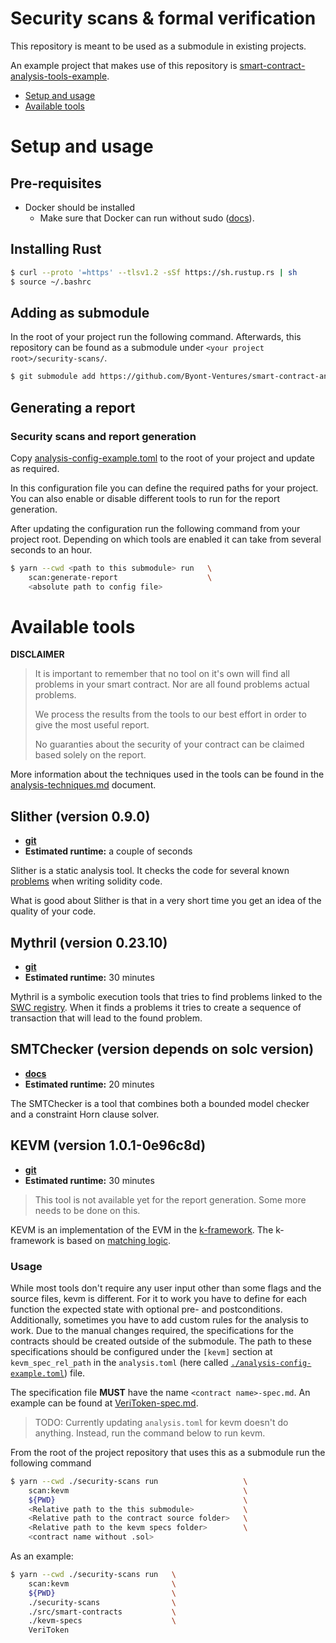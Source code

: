 # Security scans & formal verification

This repository is meant to be used as a submodule in existing projects.

An example project that makes use of this repository is [smart-contract-analysis-tools-example](https://github.com/Byont-Ventures/smart-contract-analysis-tools-example).

- [Setup and usage](#setup-and-usage)
- [Available tools](#available-tools)

# Setup and usage

## Pre-requisites

- Docker should be installed
  - Make sure that Docker can run without sudo ([docs](https://docs.docker.com/engine/install/linux-postinstall/)).

## Installing Rust

```bash
$ curl --proto '=https' --tlsv1.2 -sSf https://sh.rustup.rs | sh
$ source ~/.bashrc
```

## Adding as submodule

In the root of your project run the following command. Afterwards, this repository can be found as a submodule under `<your project root>/security-scans/`.

```bash
$ git submodule add https://github.com/Byont-Ventures/smart-contract-analysis-tools security-scans
```

## Generating a report

### Security scans and report generation

Copy [analysis-config-example.toml](./analysis-config-example.toml) to the root of your project and update as required.

In this configuration file you can define the required paths for your project. You can also enable or disable different tools to run for the report generation.

After updating the configuration run the following command from your project root. Depending on which tools are enabled it can take from several seconds to an hour.

```bash
$ yarn --cwd <path to this submodule> run   \
    scan:generate-report                    \
    <absolute path to config file>
```

# Available tools

**DISCLAIMER**

> It is important to remember that no tool on it's own will find all problems in your smart contract. Nor are all found problems actual problems.
>
> We process the results from the tools to our best effort in order to give the most useful report.
>
> No guaranties about the security of your contract can be claimed based solely on the report.

More information about the techniques used in the tools can be found in the [analysis-techniques.md](./docs/pages/analysis-techniques.md) document.

## Slither (version 0.9.0)

- [**git**](https://github.com/crytic/slither/tree/0.9.0)
- **Estimated runtime:** a couple of seconds

Slither is a static analysis tool. It checks the code for several known [problems](https://github.com/crytic/slither/wiki/Detector-Documentation) when writing solidity code.

What is good about Slither is that in a very short time you get an idea of the quality of your code.

## Mythril (version 0.23.10)

- [**git**](https://github.com/ConsenSys/mythril/tree/v0.23.10)
- **Estimated runtime:** 30 minutes

Mythril is a symbolic execution tools that tries to find problems linked to the [SWC registry](https://swcregistry.io/). When it finds a problems it tries to create a sequence of transaction that will lead to the found problem.

## SMTChecker (version depends on solc version)

- [**docs**](https://docs.soliditylang.org/en/v0.8.17/smtchecker.html)
- **Estimated runtime:** 20 minutes

The SMTChecker is a tool that combines both a bounded model checker and a constraint Horn clause solver.

## KEVM (version 1.0.1-0e96c8d)

- [**git**](https://github.com/runtimeverification/evm-semantics/tree/v1.0.1-0e96c8d)
- **Estimated runtime:** 30 minutes

> This tool is not available yet for the report generation. Some more needs to be done on this.

KEVM is an implementation of the EVM in the [k-framework](https://github.com/runtimeverification/k). The k-framework is based on [matching logic](http://www.matching-logic.org/).

### Usage

While most tools don't require any user input other than some flags and the source files, kevm is different. For it to work you have to define for each function the expected state with optional pre- and postconditions. Additionally, sometimes you have to add custom rules for the analysis to work. Due to the manual changes required, the specifications for the contracts should be created outside of the submodule. The path to these specifications should be configured under the `[kevm]` section at `kevm_spec_rel_path` in the `analysis.toml` (here called [`./analysis-config-example.toml`](./analysis-config-example.toml)) file.

The specification file **MUST** have the name `<contract name>-spec.md`. An example can be found at [VeriToken-spec.md](./kevm-example-spec/VeriToken-spec.md).

> TODO: Currently updating `analysis.toml` for kevm doesn't do anything. Instead, run the command below to run kevm.

From the root of the project repository that uses this as a submodule run the following command

```bash
$ yarn --cwd ./security-scans run                   \
    scan:kevm                                       \
    ${PWD}                                          \
    <Relative path to the this submodule>           \
    <Relative path to the contract source folder>   \
    <Relative path to the kevm specs folder>        \
    <contract name without .sol>
```

As an example:

```bash
$ yarn --cwd ./security-scans run   \
    scan:kevm                       \
    ${PWD}                          \
    ./security-scans                \
    ./src/smart-contracts           \
    ./kevm-specs                    \
    VeriToken
```
